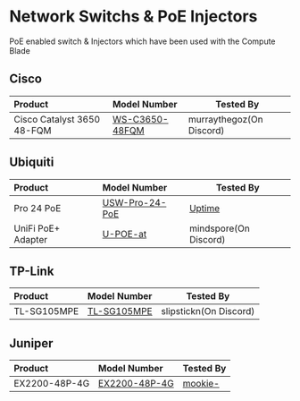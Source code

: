 # Network Switchs & PoE Injectors

PoE enabled switch & Injectors which have been used with the Compute Blade

## Cisco 
| Product                       | Model Number              | Tested By |
|:------------------------------|:------------------ | --------- |
| Cisco Catalyst 3650 48-FQM | [WS-C3650-48FQM](https://www.cisco.com/c/en/us/products/collateral/switches/catalyst-3650-series-switches/data_sheet-c78-729449.html) | murraythegoz(On Discord) |

## Ubiquiti

| Product                       | Model Number         | Tested By |
|:------------------------------|:------------------ | --------- |
| Pro 24 PoE | [USW-Pro-24-PoE](https://techspecs.ui.com/unifi/switching/usw-pro-24-poe) | [Uptime](https://github.com/uptime-industries) |
| UniFi PoE+ Adapter | [U-POE-at](https://store.ui.com/eu/en/products/u-poe-at) | mindspore(On Discord) |

## TP-Link

| Product                       | Model Number              | Tested By |
|:------------------------------|:------------------ | --------- |
| TL-SG105MPE | [TL-SG105MPE](https://www.tp-link.com/us/home-networking/5-port-switch/tl-sg105mpe/) | slipstickn(On Discord) |

## Juniper

| Product                       | Model Number              | Tested By |
|:------------------------------|:------------------ | --------- |
| EX2200-48P-4G | [EX2200-48P-4G](https://www.juniper.net/documentation/product/us/en/ex2200/) | [mookie-](https://github.com/mookie-) |
